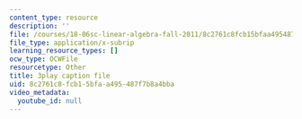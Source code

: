 ```yaml
---
content_type: resource
description: ''
file: /courses/18-06sc-linear-algebra-fall-2011/8c2761c8fcb15bfaa495487f7b8a4bba_nHlE7EgJFds.vtt
file_type: application/x-subrip
learning_resource_types: []
ocw_type: OCWFile
resourcetype: Other
title: 3play caption file
uid: 8c2761c8-fcb1-5bfa-a495-487f7b8a4bba
video_metadata:
  youtube_id: null
---
```

